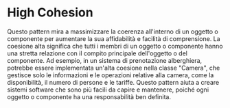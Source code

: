 # High Cohesion

Questo pattern mira a massimizzare la coerenza all'interno di un oggetto o componente per aumentare la sua affidabilità e facilità di comprensione. La coesione alta significa che tutti i membri di un oggetto o componente hanno una stretta relazione con il compito principale dell'oggetto o del componente. Ad esempio, in un sistema di prenotazione alberghiera, potrebbe essere implementata un'alta coesione nella classe "Camera", che gestisce solo le informazioni e le operazioni relative alla camera, come la disponibilità, il numero di persone e le tariffe. Questo pattern aiuta a creare sistemi software che sono più facili da capire e mantenere, poiché ogni oggetto o componente ha una responsabilità ben definita.
